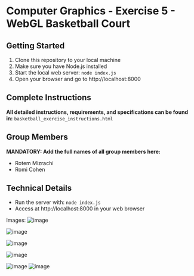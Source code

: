 # Computer Graphics - Exercise 5 - WebGL Basketball Court

## Getting Started
1. Clone this repository to your local machine
2. Make sure you have Node.js installed
3. Start the local web server: `node index.js`
4. Open your browser and go to http://localhost:8000

## Complete Instructions
**All detailed instructions, requirements, and specifications can be found in:**
`basketball_exercise_instructions.html`

## Group Members
**MANDATORY: Add the full names of all group members here:**
- Rotem Mizrachi
- Romi Cohen

## Technical Details
- Run the server with: `node index.js`
- Access at http://localhost:8000 in your web browser

Images:
![image](https://github.com/user-attachments/assets/7ac87a3d-7f56-43e7-bc9f-0aeafb3d4c1c)

![image](https://github.com/user-attachments/assets/b6c80bdf-8c14-4b3d-a1c6-4be641604f26)

![image](https://github.com/user-attachments/assets/431809b7-4cb8-4895-b401-6caadf9e5281)

![image](https://github.com/user-attachments/assets/4c369b08-c024-49dd-905e-0dddcf99757f)

![image](https://github.com/user-attachments/assets/86bd7086-2548-49c3-8618-2c0e93972dd4)
![image](https://github.com/user-attachments/assets/a26595b4-6b75-443f-b3f3-f282ba9bb904)
